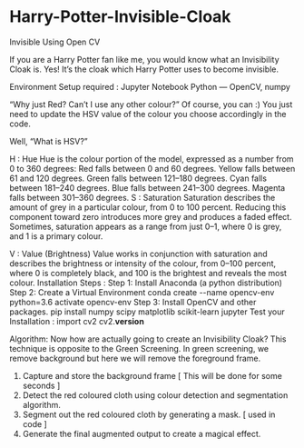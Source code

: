 # Harry-Potter-Invisible-Cloak
Invisible Using Open CV

If you are a Harry Potter fan like me, you would know what an Invisibility Cloak is. Yes! It’s the cloak which Harry Potter uses to become invisible.

Environment Setup required :
Jupyter Notebook
Python — OpenCV, numpy

“Why just Red? Can’t I use any other colour?”
Of course, you can :)
You just need to update the HSV value of the colour you choose accordingly in the code.

Well, “What is HSV?”

H : Hue
Hue is the colour portion of the model, expressed as a number from 0 to 360 degrees:
Red falls between 0 and 60 degrees.
Yellow falls between 61 and 120 degrees.
Green falls between 121–180 degrees.
Cyan falls between 181–240 degrees.
Blue falls between 241–300 degrees.
Magenta falls between 301–360 degrees.
S : Saturation
Saturation describes the amount of grey in a particular colour, from 0 to 100 percent. Reducing this component toward zero introduces more grey and produces a faded effect. Sometimes, saturation appears as a range from just 0–1, where 0 is grey, and 1 is a primary colour.

V : Value (Brightness)
Value works in conjunction with saturation and describes the brightness or intensity of the colour, from 0–100 percent, where 0 is completely black, and 100 is the brightest and reveals the most colour.
Installation Steps :
Step 1: Install Anaconda (a python distribution)
Step 2: Create a Virtual Environment
conda create --name opencv-env python=3.6
activate opencv-env
Step 3: Install OpenCV and other packages.
pip install numpy scipy matplotlib scikit-learn jupyter
Test your Installation :
import cv2
cv2.__version__

Algorithm:
Now how are actually going to create an Invisibility Cloak?
This technique is opposite to the Green Screening. In green screening, we remove background but here we will remove the foreground frame.
1. Capture and store the background frame [ This will be done for some seconds ]
2. Detect the red coloured cloth using colour detection and segmentation algorithm.
3. Segment out the red coloured cloth by generating a mask. [ used in code ]
4. Generate the final augmented output to create a magical effect.

